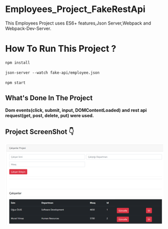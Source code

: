 # Employees_Project_FakeRestApi
This Employees Project uses ES6+ features,Json Server,Webpack and Webpack-Dev-Server.

# How To Run This Project ?

```
npm install

json-server --watch fake-api/employee.json

npm start
```

## What's Done In The Project
**Dom events(click, submit, input, DOMContentLoaded) and rest api request(get, post, delete, put) were used.**


## Project ScreenShot :point_down:
![](ScreenShot.png)
